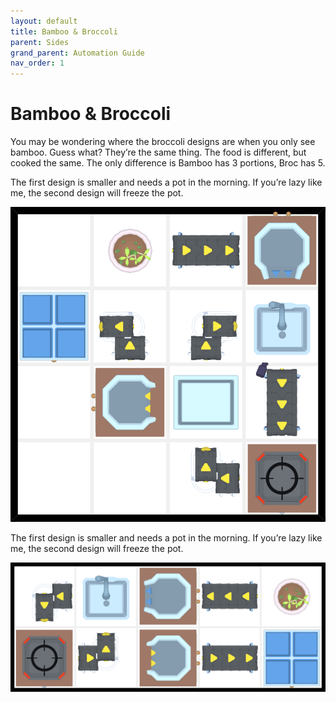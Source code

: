 ```yaml
---
layout: default
title: Bamboo & Broccoli
parent: Sides
grand_parent: Automation Guide
nav_order: 1
---
```


# Bamboo & Broccoli

You may be wondering where the broccoli designs are when you only see bamboo. Guess what? They’re the same thing. The food is different, but cooked the same. The only difference is Bamboo has 3 portions, Broc has 5.

The first design is smaller and needs a pot in the morning. If you’re lazy like me, the second design will freeze the pot.

![bamboo_broccoli.png](</assets/images/guide/sides/bamboo_broccoli.png>)

The first design is smaller and needs a pot in the morning. If you’re lazy like me, the second design will freeze the pot.

![bamboo_broccoli_semi_thin.png](</assets/images/guide/sides/bamboo_broccoli_semi_thin.png>)